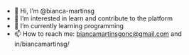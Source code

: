 - 👋 Hi, I’m @bianca-martinsg
- 👀 I’m interested in learn and contribute to the platform
- 🌱 I’m currently learning programming
- 📫 How to reach me: biancamartinsgonc@gmail.com and  in/biancamartinsg/
<!---
bianca-martinsg/bianca-martinsg is a ✨ special ✨ repository because its `README.md` (this file) appears on your GitHub profile.
You can click the Preview link to take a look at your changes.
--->
